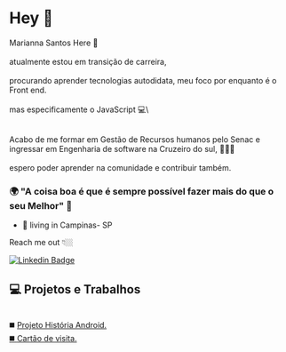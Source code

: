 # Hey 👋

Marianna Santos Here 👩\
\
atualmente estou em transição de carreira,\
\
procurando aprender tecnologias autodidata, meu foco por enquanto é o Front end.\
\
mas especificamente o JavaScript  💻\

\
Acabo de me formar em Gestão de Recursos humanos pelo Senac e ingressar em Engenharia de software na Cruzeiro do sul, 👩🏻‍🎓 \
\
espero poder aprender na comunidade e contribuir também.


### 🌍 "A coisa boa é que é sempre possível fazer mais do que o seu Melhor" 🧠

- 📍 living in Campinas- SP


Reach me out 👇🏼

 [![Linkedin Badge](https://img.shields.io/badge/-LinkedIn-blue?style=flat-square&logo=Linkedin&logoColor=white&link=https://www.linkedin.com/in/santos-marianna/)](https://www.linkedin.com/in/santos-marianna/) 
 
 ## 💻 Projetos e Trabalhos
 \
 ◼️ <a href="https://mariannasantos88.github.io/projeto-android/" target="-blank"> Projeto História Android.
 \
 ◼️ <a href="https://mariannasantos88.github.io/card-dev/" target="-blank"> Cartão de visita.

